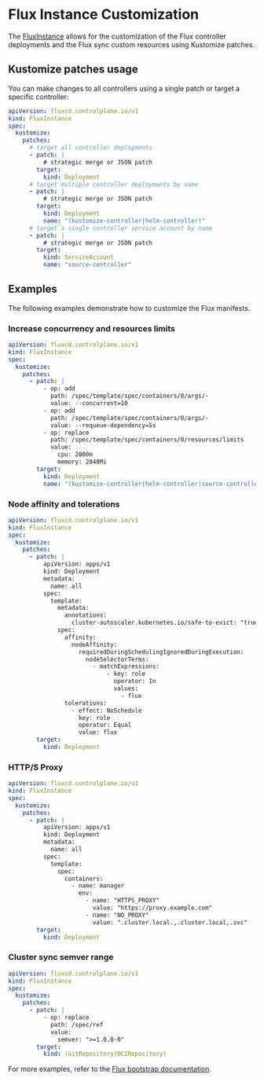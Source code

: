 # Flux Instance Customization

The [FluxInstance](fluxinstance.md) allows for the customization of the
Flux controller deployments and the Flux sync custom resources using Kustomize patches.

## Kustomize patches usage

You can make changes to all controllers using a single patch
or target a specific controller:

```yaml
apiVersion: fluxcd.controlplane.io/v1
kind: FluxInstance
spec:
  kustomize:
    patches:
      # target all controller deployments
      - patch: |
          # strategic merge or JSON patch
        target:
          kind: Deployment
      # target multiple controller deployments by name
      - patch: |
          # strategic merge or JSON patch      
        target:
          kind: Deployment
          name: "(kustomize-controller|helm-controller)"
      # target a single controller service account by name
      - patch: |
          # strategic merge or JSON patch     
        target:
          kind: ServiceAccount
          name: "source-controller"
```

## Examples

The following examples demonstrate how to customize the Flux manifests.

### Increase concurrency and resources limits

```yaml
apiVersion: fluxcd.controlplane.io/v1
kind: FluxInstance
spec:
  kustomize:
    patches:
      - patch: |
          - op: add
            path: /spec/template/spec/containers/0/args/-
            value: --concurrent=10
          - op: add
            path: /spec/template/spec/containers/0/args/-
            value: --requeue-dependency=5s 
          - op: replace
            path: /spec/template/spec/containers/0/resources/limits
            value:
              cpu: 2000m
              memory: 2048Mi
        target:
          kind: Deployment
          name: "(kustomize-controller|helm-controller|source-controller)"
```

### Node affinity and tolerations

```yaml
apiVersion: fluxcd.controlplane.io/v1
kind: FluxInstance
spec:
  kustomize:
    patches:
      - patch: |
          apiVersion: apps/v1
          kind: Deployment
          metadata:
            name: all
          spec:
            template:
              metadata:
                annotations:
                  cluster-autoscaler.kubernetes.io/safe-to-evict: "true"
              spec:
                affinity:
                  nodeAffinity:
                    requiredDuringSchedulingIgnoredDuringExecution:
                      nodeSelectorTerms:
                        - matchExpressions:
                            - key: role
                              operator: In
                              values:
                                - flux
                tolerations:
                  - effect: NoSchedule
                    key: role
                    operator: Equal
                    value: flux      
        target:
          kind: Deployment
```

### HTTP/S Proxy

```yaml
apiVersion: fluxcd.controlplane.io/v1
kind: FluxInstance
spec:
  kustomize:
    patches:
      - patch: |
          apiVersion: apps/v1
          kind: Deployment
          metadata:
            name: all
          spec:
            template:
              spec:
                containers:
                  - name: manager
                    env:
                      - name: "HTTPS_PROXY"
                        value: "https://proxy.example.com"
                      - name: "NO_PROXY"
                        value: ".cluster.local.,.cluster.local,.svc"      
        target:
          kind: Deployment
```

### Cluster sync semver range

```yaml
apiVersion: fluxcd.controlplane.io/v1
kind: FluxInstance
spec:
  kustomize:
    patches:
      - patch: |
          - op: replace
            path: /spec/ref
            value:
              semver: ">=1.0.0-0"
        target:
          kind: (GitRepository|OCIRepository)
```

For more examples, refer to the [Flux bootstrap documentation](https://fluxcd.io/flux/installation/configuration/).
